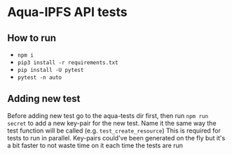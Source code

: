 # Aqua-IPFS API tests

## How to run

- `npm i`
- `pip3 install -r requirements.txt`
- `pip install -U pytest`
- `pytest -n auto`

## Adding new test

Before adding new test go to the aqua-tests dir first, then run `npm run secret`
to add a new key-pair for the new test.
Name it the same way the test function will be called (e.g. `test_create_resource`)
This is required for tests to run in parallel. Key-pairs could've been generated on the fly
but it's a bit faster to not waste time on it each time the tests are run

